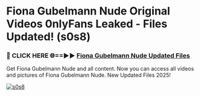 # Fiona Gubelmann Nude Original Videos 0nlyFans Leaked - Files Updated! (s0s8)

<h3>🔴 CLICK HERE 🌐==►► <a href="https://tinyurl.com/4mcuefdz" rel="nofollow">Fiona Gubelmann Nude Updated Files</a></h3>

Get Fiona Gubelmann Nude and all content. Now you can access all videos and pictures of Fiona Gubelmann Nude. New Updated Files 2025!

[![s0s8](https://i.imgur.com/StAQSOY.gif)](https://tinyurl.com/4mcuefdz)

